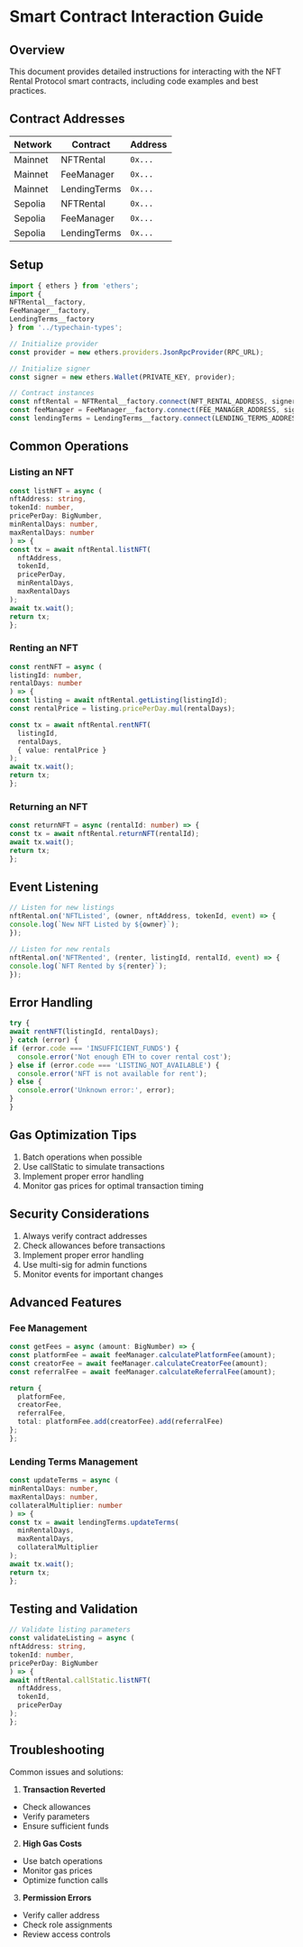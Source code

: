 # Smart Contract Interaction Guide

## Overview

This document provides detailed instructions for interacting with the NFT Rental Protocol smart contracts, including code examples and best practices.

## Contract Addresses

| Network | Contract | Address |
|---------|----------|---------|
| Mainnet | NFTRental | `0x...` |
| Mainnet | FeeManager | `0x...` |
| Mainnet | LendingTerms | `0x...` |
| Sepolia | NFTRental | `0x...` |
| Sepolia | FeeManager | `0x...` |
| Sepolia | LendingTerms | `0x...` |

## Setup

```typescript
import { ethers } from 'ethers';
import {
NFTRental__factory,
FeeManager__factory,
LendingTerms__factory
} from '../typechain-types';

// Initialize provider
const provider = new ethers.providers.JsonRpcProvider(RPC_URL);

// Initialize signer
const signer = new ethers.Wallet(PRIVATE_KEY, provider);

// Contract instances
const nftRental = NFTRental__factory.connect(NFT_RENTAL_ADDRESS, signer);
const feeManager = FeeManager__factory.connect(FEE_MANAGER_ADDRESS, signer);
const lendingTerms = LendingTerms__factory.connect(LENDING_TERMS_ADDRESS, signer);
```

## Common Operations

### Listing an NFT

```typescript
const listNFT = async (
nftAddress: string,
tokenId: number,
pricePerDay: BigNumber,
minRentalDays: number,
maxRentalDays: number
) => {
const tx = await nftRental.listNFT(
  nftAddress,
  tokenId,
  pricePerDay,
  minRentalDays,
  maxRentalDays
);
await tx.wait();
return tx;
};
```

### Renting an NFT

```typescript
const rentNFT = async (
listingId: number,
rentalDays: number
) => {
const listing = await nftRental.getListing(listingId);
const rentalPrice = listing.pricePerDay.mul(rentalDays);

const tx = await nftRental.rentNFT(
  listingId,
  rentalDays,
  { value: rentalPrice }
);
await tx.wait();
return tx;
};
```

### Returning an NFT

```typescript
const returnNFT = async (rentalId: number) => {
const tx = await nftRental.returnNFT(rentalId);
await tx.wait();
return tx;
};
```

## Event Listening

```typescript
// Listen for new listings
nftRental.on('NFTListed', (owner, nftAddress, tokenId, event) => {
console.log(`New NFT Listed by ${owner}`);
});

// Listen for new rentals
nftRental.on('NFTRented', (renter, listingId, rentalId, event) => {
console.log(`NFT Rented by ${renter}`);
});
```

## Error Handling

```typescript
try {
await rentNFT(listingId, rentalDays);
} catch (error) {
if (error.code === 'INSUFFICIENT_FUNDS') {
  console.error('Not enough ETH to cover rental cost');
} else if (error.code === 'LISTING_NOT_AVAILABLE') {
  console.error('NFT is not available for rent');
} else {
  console.error('Unknown error:', error);
}
}
```

## Gas Optimization Tips

1. Batch operations when possible
2. Use callStatic to simulate transactions
3. Implement proper error handling
4. Monitor gas prices for optimal transaction timing

## Security Considerations

1. Always verify contract addresses
2. Check allowances before transactions
3. Implement proper error handling
4. Use multi-sig for admin functions
5. Monitor events for important changes

## Advanced Features

### Fee Management

```typescript
const getFees = async (amount: BigNumber) => {
const platformFee = await feeManager.calculatePlatformFee(amount);
const creatorFee = await feeManager.calculateCreatorFee(amount);
const referralFee = await feeManager.calculateReferralFee(amount);

return {
  platformFee,
  creatorFee,
  referralFee,
  total: platformFee.add(creatorFee).add(referralFee)
};
};
```

### Lending Terms Management

```typescript
const updateTerms = async (
minRentalDays: number,
maxRentalDays: number,
collateralMultiplier: number
) => {
const tx = await lendingTerms.updateTerms(
  minRentalDays,
  maxRentalDays,
  collateralMultiplier
);
await tx.wait();
return tx;
};
```

## Testing and Validation

```typescript
// Validate listing parameters
const validateListing = async (
nftAddress: string,
tokenId: number,
pricePerDay: BigNumber
) => {
await nftRental.callStatic.listNFT(
  nftAddress,
  tokenId,
  pricePerDay
);
};
```

## Troubleshooting

Common issues and solutions:

1. **Transaction Reverted**
 - Check allowances
 - Verify parameters
 - Ensure sufficient funds

2. **High Gas Costs**
 - Use batch operations
 - Monitor gas prices
 - Optimize function calls

3. **Permission Errors**
 - Verify caller address
 - Check role assignments
 - Review access controls
